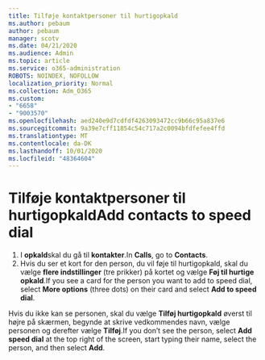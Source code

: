 ```yaml
---
title: Tilføje kontaktpersoner til hurtigopkald
ms.author: pebaum
author: pebaum
manager: scotv
ms.date: 04/21/2020
ms.audience: Admin
ms.topic: article
ms.service: o365-administration
ROBOTS: NOINDEX, NOFOLLOW
localization_priority: Normal
ms.collection: Adm_O365
ms.custom:
- "6658"
- "9003570"
ms.openlocfilehash: aed240e9d7cdfdf4263093472cc9b66c95a837e6
ms.sourcegitcommit: 9a39e7cff11854c54c717a2c0094bfdfefee4ffd
ms.translationtype: MT
ms.contentlocale: da-DK
ms.lasthandoff: 10/01/2020
ms.locfileid: "48364604"
---
```

# <a name="add-contacts-to-speed-dial"></a><span data-ttu-id="8975c-102">Tilføje kontaktpersoner til hurtigopkald</span><span class="sxs-lookup"><span data-stu-id="8975c-102">Add contacts to speed dial</span></span>

1. <span data-ttu-id="8975c-103">I  **opkald**skal du gå til  **kontakter**.</span><span class="sxs-lookup"><span data-stu-id="8975c-103">In  **Calls**, go to  **Contacts**.</span></span>
2. <span data-ttu-id="8975c-104">Hvis du ser et kort for den person, du vil føje til hurtigopkald, skal du vælge  **flere indstillinger**  (tre prikker) på kortet og vælge  **Føj til hurtige opkald**.</span><span class="sxs-lookup"><span data-stu-id="8975c-104">If you see a card for the person you want to add to speed dial, select  **More options**  (three dots) on their card and select  **Add to speed dial**.</span></span>

<span data-ttu-id="8975c-105">Hvis du ikke kan se personen, skal du vælge  **Tilføj hurtigopkald**  øverst til højre på skærmen, begynde at skrive vedkommendes navn, vælge personen og derefter vælge  **Tilføj**.</span><span class="sxs-lookup"><span data-stu-id="8975c-105">If you don’t see the person, select  **Add speed dial**  at the top right of the screen, start typing their name, select the person, and then select  **Add**.</span></span>
